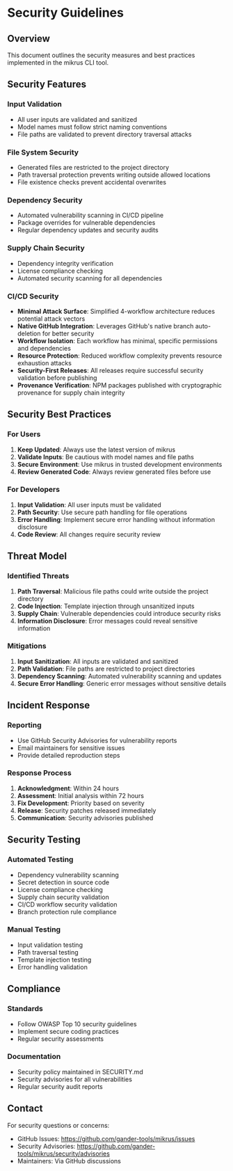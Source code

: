 # Security Guidelines

## Overview

This document outlines the security measures and best practices implemented in the mikrus CLI tool.

## Security Features

### Input Validation
- All user inputs are validated and sanitized
- Model names must follow strict naming conventions
- File paths are validated to prevent directory traversal attacks

### File System Security  
- Generated files are restricted to the project directory
- Path traversal protection prevents writing outside allowed locations
- File existence checks prevent accidental overwrites

### Dependency Security
- Automated vulnerability scanning in CI/CD pipeline
- Package overrides for vulnerable dependencies
- Regular dependency updates and security audits

### Supply Chain Security
- Dependency integrity verification
- License compliance checking
- Automated security scanning for all dependencies

### CI/CD Security
- **Minimal Attack Surface**: Simplified 4-workflow architecture reduces potential attack vectors
- **Native GitHub Integration**: Leverages GitHub's native branch auto-deletion for better security
- **Workflow Isolation**: Each workflow has minimal, specific permissions and dependencies
- **Resource Protection**: Reduced workflow complexity prevents resource exhaustion attacks
- **Security-First Releases**: All releases require successful security validation before publishing
- **Provenance Verification**: NPM packages published with cryptographic provenance for supply chain integrity

## Security Best Practices

### For Users
1. **Keep Updated**: Always use the latest version of mikrus
2. **Validate Inputs**: Be cautious with model names and file paths
3. **Secure Environment**: Use mikrus in trusted development environments
4. **Review Generated Code**: Always review generated files before use

### For Developers
1. **Input Validation**: All user inputs must be validated
2. **Path Security**: Use secure path handling for file operations
3. **Error Handling**: Implement secure error handling without information disclosure
4. **Code Review**: All changes require security review

## Threat Model

### Identified Threats
1. **Path Traversal**: Malicious file paths could write outside the project directory
2. **Code Injection**: Template injection through unsanitized inputs  
3. **Supply Chain**: Vulnerable dependencies could introduce security risks
4. **Information Disclosure**: Error messages could reveal sensitive information

### Mitigations
1. **Input Sanitization**: All inputs are validated and sanitized
2. **Path Validation**: File paths are restricted to project directories
3. **Dependency Scanning**: Automated vulnerability scanning and updates
4. **Secure Error Handling**: Generic error messages without sensitive details

## Incident Response

### Reporting
- Use GitHub Security Advisories for vulnerability reports
- Email maintainers for sensitive issues
- Provide detailed reproduction steps

### Response Process
1. **Acknowledgment**: Within 24 hours
2. **Assessment**: Initial analysis within 72 hours
3. **Fix Development**: Priority based on severity
4. **Release**: Security patches released immediately
5. **Communication**: Security advisories published

## Security Testing

### Automated Testing
- Dependency vulnerability scanning
- Secret detection in source code  
- License compliance checking
- Supply chain security validation
- CI/CD workflow security validation
- Branch protection rule compliance

### Manual Testing
- Input validation testing
- Path traversal testing
- Template injection testing
- Error handling validation

## Compliance

### Standards
- Follow OWASP Top 10 security guidelines
- Implement secure coding practices
- Regular security assessments

### Documentation
- Security policy maintained in SECURITY.md
- Security advisories for all vulnerabilities
- Regular security audit reports

## Contact

For security questions or concerns:
- GitHub Issues: https://github.com/gander-tools/mikrus/issues
- Security Advisories: https://github.com/gander-tools/mikrus/security/advisories
- Maintainers: Via GitHub discussions
